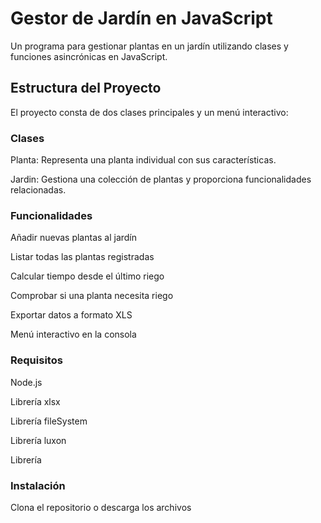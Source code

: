 # Gestor de Jardín en JavaScript

Un programa para gestionar plantas en un jardín utilizando clases y funciones asincrónicas en JavaScript.

## Estructura del Proyecto

El proyecto consta de dos clases principales y un menú interactivo:

### Clases

Planta: Representa una planta individual con sus características.

Jardin: Gestiona una colección de plantas y proporciona funcionalidades relacionadas.

### Funcionalidades

Añadir nuevas plantas al jardín

Listar todas las plantas registradas

Calcular tiempo desde el último riego

Comprobar si una planta necesita riego

Exportar datos a formato XLS

Menú interactivo en la consola

### Requisitos

Node.js

Librería xlsx

Librería fileSystem

Librería luxon

Librería

### Instalación

Clona el repositorio o descarga los archivos
